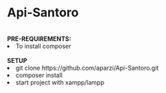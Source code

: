 # Api-Santoro
<br />
<b>PRE-REQUIREMENTS:</b>
<li>To install composer</li>
<br />
<b>SETUP</b>
<li>git clone https://github.com/aparzi/Api-Santoro.git</li>
<li>composer install</li>
<li>start project with xampp/lampp</li>
